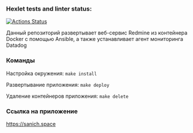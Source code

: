 ### Hexlet tests and linter status:
[![Actions Status](https://github.com/SanichMyshkin/devops-for-programmers-project-76/actions/workflows/hexlet-check.yml/badge.svg)](https://github.com/SanichMyshkin/devops-for-programmers-project-76/actions)


Данный репозиторий развертывает веб-сервис Redmine из контейнера Docker с помощью Ansible, а также устанавливает агент мониторинга Datadog

### Команды

Настройка окружения: `make install`

Развертывание приложения: `make deploy`

Удаление контейнеров приложения: `make delete`


### Ссылка на приложение

https://sanich.space